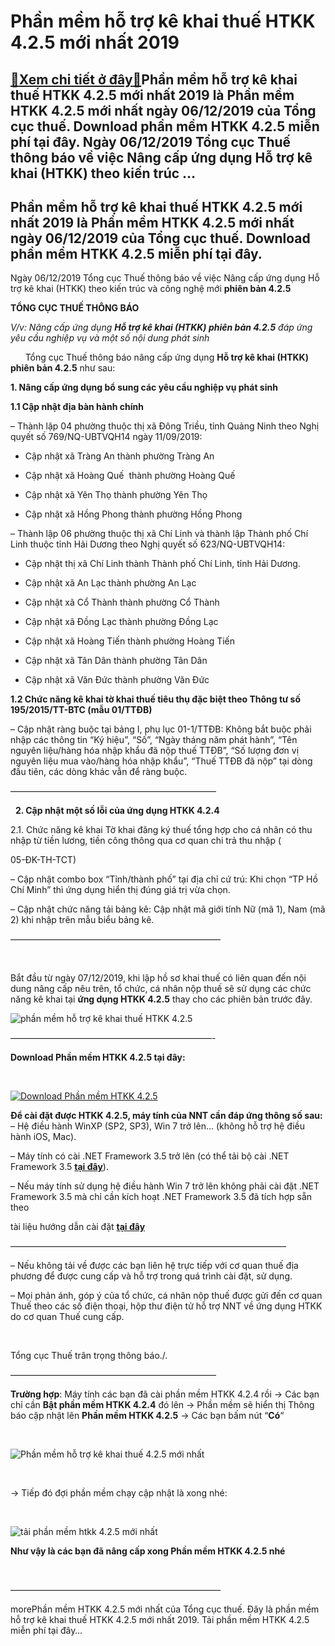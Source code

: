 Phần mềm hỗ trợ kê khai thuế HTKK 4.2.5 mới nhất 2019
=====================================================

[:gift:Xem chi tiết ở đây:gift:](https://hddtvn.com/phan-mem-ho-tro-ke-khai-thue-htkk-4-2-5-moi-nhat-2019/)Phần mềm hỗ trợ kê khai thuế HTKK 4.2.5 mới nhất 2019 là Phần mềm HTKK 4.2.5 mới nhất ngày 06/12/2019 của Tổng cục thuế. Download phần mềm HTKK 4.2.5 miễn phí tại đây. Ngày 06/12/2019 Tổng cục Thuế thông báo về việc Nâng cấp ứng dụng Hỗ trợ kê khai (HTKK) theo kiến trúc …
--------------------------------------------------------------------------------------------------------------------------------------------------------------------------------------------------------------------------------------------------------------------------------



Phần mềm hỗ trợ kê khai thuế HTKK 4.2.5 mới nhất 2019 là Phần mềm HTKK 4.2.5 mới nhất ngày 06/12/2019 của Tổng cục thuế. Download phần mềm HTKK 4.2.5 miễn phí tại đây.
-------------------------------------------------------------------------------------------------------------------------------------------------------------------------


Ngày 06/12/2019 Tổng cục Thuế thông báo về việc Nâng cấp ứng dụng Hỗ trợ kê khai (HTKK) theo kiến trúc và công nghệ mới **phiên bản 4.2.5**



**TỔNG CỤC THUẾ THÔNG BÁO**

*V/v: Nâng cấp ứng dụng **Hỗ trợ kê khai (HTKK) phiên bản 4.2.5** đáp ứng yêu cầu nghiệp vụ và một số nội dung phát sinh*  

  
    Tổng cục Thuế thông báo nâng cấp ứng dụng **Hỗ trợ kê khai (HTKK) phiên bản 4.2.5** như sau:


**1. Nâng cấp ứng dụng bổ sung các yêu cầu nghiệp vụ phát sinh**


**1.1 Cập nhật địa bàn hành chính**  

– Thành lập 04 phường thuộc thị xã Đông Triều, tỉnh Quảng Ninh theo Nghị quyết số 769/NQ-UBTVQH14 ngày 11/09/2019:  

+ Cập nhật xã Tràng An thành phường Tràng An  

+ Cập nhật xã Hoàng Quế  thành phường Hoàng Quế  

+ Cập nhật xã Yên Thọ thành phường Yên Thọ  

+ Cập nhật xã Hồng Phong thành phường Hồng Phong


– Thành lập 06 phường thuộc thị xã Chí Linh và thành lập Thành phố Chí Linh thuộc tỉnh Hải Dương theo Nghị quyết số 623/NQ-UBTVQH14:  

+ Cập nhật thị xã Chí Linh thành Thành phố Chí Linh, tỉnh Hải Dương.  

+ Cập nhật xã An Lạc thành phường An Lạc  

+ Cập nhật xã Cổ Thành thành phường Cổ Thành  

+ Cập nhật xã Đồng Lạc thành phường Đồng Lạc  

+ Cập nhật xã Hoàng Tiến thành phường Hoàng Tiến  

+ Cập nhật xã Tân Dân thành phường Tân Dân  

+ Cập nhật xã Văn Đức thành phường Văn Đức


**1.2 Chức năng kê khai tờ khai thuế tiêu thụ đặc biệt theo Thông tư số 195/2015/TT-BTC (mẫu 01/TTĐB)**


– Cập nhật ràng buộc tại bảng I, phụ lục 01-1/TTĐB: Không bắt buộc phải nhập các thông tin “Ký hiệu”, “Số”, “Ngày tháng năm phát hành”, “Tên nguyên liệu/hàng hóa nhập khẩu đã nộp thuế TTĐB”, “Số lượng đơn vị nguyên liệu mua vào/hàng hóa nhập khẩu”, “Thuế TTĐB đã nộp” tại dòng đầu tiên, các dòng khác vẫn để ràng buộc.



———————————————————————–  

  
**2. Cập nhật một số lỗi của ứng dụng HTKK 4.2.4**


2.1. Chức năng kê khai Tờ khai đăng ký thuế tổng hợp cho cá nhân có thu nhập từ tiền lương, tiền công thông qua cơ quan chi trả thu nhập (

05-ĐK-TH-TCT)  

– Cập nhật combo box “Tỉnh/thành phố” tại địa chỉ cứ trú: Khi chọn “TP Hồ Chí Minh” thì ứng dụng hiển thị đúng giá trị vừa chọn.  

– Cập nhật chức năng tải bảng kê: Cập nhật mã giới tính Nữ (mã 1), Nam (mã 2) khi nhập trên mẫu biểu bảng kê.

  

————————————————————————

  

Bắt đầu từ ngày 07/12/2019, khi lập hồ sơ khai thuế có liên quan đến nội dung nâng cấp nêu trên, tổ chức, cá nhân nộp thuế sẽ sử dụng các chức năng kê khai tại **ứng dụng HTKK 4.2.5** thay cho các phiên bản trước đây.

  

![phần mềm hỗ trợ kê khai thuế HTKK 4.2.5](https://hddtvn.com/wp-content/uploads/2021/01/phan-mem-ho-ke-khai-thue-HTKK-4_2_5.png "phần mềm hỗ trợ kê khai thuế HTKK 4.2.5")

  

———————————————————————-


**Download Phần mềm HTKK 4.2.5 tại đây:**  

  

[![Download Phần mềm HTKK 4.2.5](https://hddtvn.com/wp-content/uploads/2021/01/tai-xuong.png "Download Phần mềm HTKK 4.2.5")](https://www.fshare.vn/file/TOMSTIS8GBWD "Download Phần mềm HTKK 4.2.5")


**Để cài đặt được HTKK 4.2.5, máy tính của NNT cần đáp ứng thông số sau:**
– Hệ điều hành WinXP (SP2, SP3), Win 7 trở lên… (không hỗ trợ hệ điều hành iOS, Mac).


– Máy tính có cài .NET Framework 3.5 trở lên (có thể tải bộ cài .NET Framework 3.5 **[tại đây](https://www.fshare.vn/file/F4X6R3TJZ5FH "tải NET Frameword 3.5")**).


 – Nếu máy tính sử dụng hệ điều hành Win 7 trở lên không phải cài đặt .NET Framework 3.5 mà chỉ cần kích hoạt .NET Framework 3.5 đã tích hợp sẵn theo 

tài liệu hướng dẫn cài đặt **[tại đây](http://www.gdt.gov.vn/wps/wcm/connect/ee2414f2-f093-4eb7-91bf-7df936c36444/HD+cai+dat+HTKK+4.0.pdf?MOD=AJPERES&CACHEID=ROOTWORKSPACEee2414f2-f093-4eb7-91bf-7df936c36444 "hướng dẫn cài đặt htkk 4.0")**

  

 ———————————————————————————————–

– Nếu không tải về được các bạn liên hệ trực tiếp với cơ quan thuế địa phương để được cung cấp và hỗ trợ trong quá trình cài đặt, sử dụng.


– Mọi phản ánh, góp ý của tổ chức, cá nhân nộp thuế được gửi đến cơ quan Thuế theo các số điện thoại, hộp thư điện tử hỗ trợ NNT về ứng dụng HTKK do cơ quan Thuế cung cấp.  

 



Tổng cục Thuế trân trọng thông báo./.

  

———————————————————————–

  

**Trường hợp**: Máy tính các bạn đã cài phần mềm HTKK 4.2.4 rồi -> Các bạn chỉ cần **Bật phần mềm HTKK 4.2.4** đó lên -> Phần mềm sẽ hiển thị Thông báo cập nhật lên **Phần mềm HTKK 4.2.5** -> Các bạn bấm nút “**Có**“  

  

![Phần mềm hỗ trợ kê khai thuế 4.2.5 mới nhất](https://hddtvn.com/wp-content/uploads/2021/01/phan-mem-ho-tro-ke-khai-thue-4_2_5-moi-nhat.png "Phần mềm hỗ trợ kê khai thuế 4.2.5 mới nhất")  

  

-> Tiếp đó đợi phần mềm chạy cập nhật là xong nhé:  

  

![tải phần mềm htkk 4.2.5 mới nhất](https://hddtvn.com/wp-content/uploads/2021/01/tai-phan-mem-htkk-4-2_5-moi-nhat.png "tải phần mềm htkk 4.2.5 mới nhất")

**Như vậy là các bạn đã nâng cấp xong Phần mềm HTKK 4.2.5 nhé**

  

————————————————————————

morePhần mềm HTKK 4.2.5 mới nhất của Tổng cục thuế. Đây là phần mềm hỗ trợ kê khai thuế HTKK 4.2.5 mới nhất 2019. Tải phần mềm HTKK 4.2.5 miễn phí tại đây…

